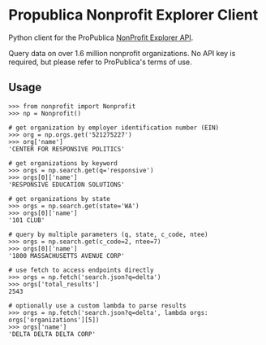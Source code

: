 # Propublica Nonprofit Explorer Client
Python client for the ProPublica [NonProfit Explorer API](https://www.propublica.org/datastore/api/nonprofit-explorer-api "ProPublica Nonprofit Explorer API docs").

Query data on over 1.6 million nonprofit organizations. No API key is required, but please refer to ProPublica's terms of use.

## Usage
```
>>> from nonprofit import Nonprofit
>>> np = Nonprofit()

# get organization by employer identification number (EIN)
>>> org = np.orgs.get('521275227')
>>> org['name']
'CENTER FOR RESPONSIVE POLITICS'

# get organizations by keyword
>>> orgs = np.search.get(q='responsive')
>>> orgs[0]['name']
'RESPONSIVE EDUCATION SOLUTIONS'

# get organizations by state
>>> orgs = np.search.get(state='WA')
>>> orgs[0]['name']
'101 CLUB'

# query by multiple parameters (q, state, c_code, ntee)
>>> orgs = np.search.get(c_code=2, ntee=7)
>>> orgs[0]['name']
'1800 MASSACHUSETTS AVENUE CORP'

# use fetch to access endpoints directly
>>> orgs = np.fetch('search.json?q=delta')
>>> orgs['total_results']
2543

# optionally use a custom lambda to parse results
>>> orgs = np.fetch('search.json?q=delta', lambda orgs: orgs['organizations'][5])
>>> orgs['name']
'DELTA DELTA DELTA CORP'

```